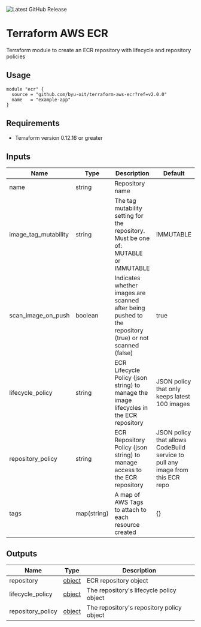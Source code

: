 ![Latest GitHub Release](https://img.shields.io/github/v/release/byu-oit/terraform-aws-ecr?sort=semver)

# Terraform AWS ECR
Terraform module to create an ECR repository with lifecycle and repository policies
 
## Usage
```hcl
module "ecr" {
  source = "github.com/byu-oit/terraform-aws-ecr?ref=v2.0.0"
  name   = "example-app"
}
```

## Requirements
* Terraform version 0.12.16 or greater

## Inputs
| Name | Type | Description | Default |
| --- | --- | --- | --- |
| name | string | Repository name | |
| image_tag_mutability | string | The tag mutability setting for the repository. Must be one of: MUTABLE or IMMUTABLE | IMMUTABLE |
| scan_image_on_push | boolean | Indicates whether images are scanned after being pushed to the repository (true) or not scanned (false) | true |
| lifecycle_policy | string | ECR Lifecycle Policy (json string) to manage the image lifecycles in the ECR repository | JSON policy that only keeps latest 100 images |
| repository_policy | string | ECR Repository Policy (json string) to manage access to the ECR repository | JSON policy that allows CodeBuild service to pull any image from this ECR repo |
| tags | map(string) | A map of AWS Tags to attach to each resource created | {} |

## Outputs
| Name | Type | Description |
| --- | --- | --- |
| repository | [object](https://www.terraform.io/docs/providers/aws/r/ecr_repository.html#attributes-reference) | ECR repository object |
| lifecycle_policy | [object](https://www.terraform.io/docs/providers/aws/r/ecr_lifecycle_policy.html#attributes-reference) | The repository's lifecycle policy object |
| repository_policy | [object](https://www.terraform.io/docs/providers/aws/r/ecr_repository_policy.html#attributes-reference) | The repository's repository policy object | 
